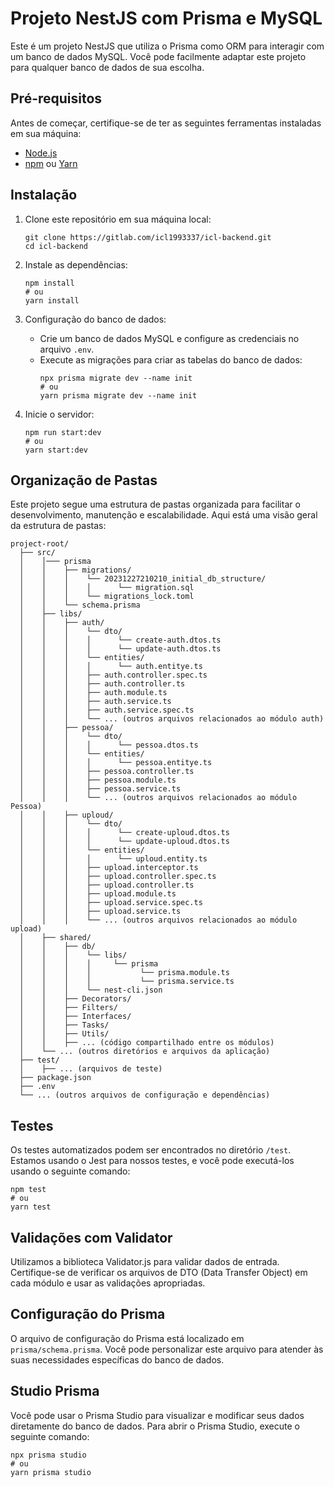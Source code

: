 # Projeto NestJS com Prisma e MySQL

Este é um projeto NestJS que utiliza o Prisma como ORM para interagir com um banco de dados MySQL. Você pode facilmente adaptar este projeto para qualquer banco de dados de sua escolha.

## Pré-requisitos

Antes de começar, certifique-se de ter as seguintes ferramentas instaladas em sua máquina:

- [Node.js](https://nodejs.org/)
- [npm](https://www.npmjs.com/) ou [Yarn](https://yarnpkg.com/)

## Instalação

1. Clone este repositório em sua máquina local:
   ```
   git clone https://gitlab.com/icl1993337/icl-backend.git
   cd icl-backend
   ```

2. Instale as dependências:
   ```
   npm install
   # ou
   yarn install
   ```

3. Configuração do banco de dados:
   - Crie um banco de dados MySQL e configure as credenciais no arquivo `.env`.
   - Execute as migrações para criar as tabelas do banco de dados:
     ```
     npx prisma migrate dev --name init
     # ou
     yarn prisma migrate dev --name init
     ```

4. Inicie o servidor:
   ```
   npm run start:dev
   # ou
   yarn start:dev
   ```

## Organização de Pastas

Este projeto segue uma estrutura de pastas organizada para facilitar o desenvolvimento, manutenção e escalabilidade. Aqui está uma visão geral da estrutura de pastas:
```
project-root/
  ├── src/
  │    │─── prisma
  │    │    ├── migrations/
  │    │    │    └── 20231227210210_initial_db_structure/
  │    │    │    │      └── migration.sql
  │    │    │    └── migrations_lock.toml
  │    │    └── schema.prisma
  │    ├── libs/
  │    │    ├── auth/
  │    │    │    └── dto/
  │    │    │    │      └── create-auth.dtos.ts
  │    │    │    │      └── update-auth.dtos.ts
  │    │    │    └── entities/
  │    │    │    │      └── auth.entitye.ts
  │    │    │    ├── auth.controller.spec.ts
  │    │    │    ├── auth.controller.ts
  │    │    │    ├── auth.module.ts
  │    │    │    ├── auth.service.ts
  │    │    │    ├── auth.service.spec.ts
  │    │    │    └── ... (outros arquivos relacionados ao módulo auth)
  │    │    ├── pessoa/
  │    │    │    └── dto/
  │    │    │    │      └── pessoa.dtos.ts
  │    │    │    └── entities/
  │    │    │    │      └── pessoa.entitye.ts
  │    │    │    ├── pessoa.controller.ts
  │    │    │    ├── pessoa.module.ts
  │    │    │    ├── pessoa.service.ts
  │    │    │    └── ... (outros arquivos relacionados ao módulo Pessoa)
  │    │    ├── uploud/
  │    │    │    └── dto/
  │    │    │    │      └── create-uploud.dtos.ts
  │    │    │    │      └── update-uploud.dtos.ts
  │    │    │    └── entities/
  │    │    │    │      └── uploud.entity.ts
  │    │    │    ├── upload.interceptor.ts
  │    │    │    ├── upload.controller.spec.ts
  │    │    │    ├── upload.controller.ts
  │    │    │    ├── upload.module.ts
  │    │    │    ├── upload.service.spec.ts
  │    │    │    ├── upload.service.ts
  │    │    │    └── ... (outros arquivos relacionados ao módulo upload)
  │    ├── shared/
  │    │    ├── db/
  │    │    │    └── libs/
  │    │    │    │     └── prisma
  │    │    │    │           └── prisma.module.ts
  │    │    │    │           └── prisma.service.ts
  │    │    │    └── nest-cli.json
  │    │    ├── Decorators/    
  │    │    ├── Filters/    
  │    │    ├── Interfaces/    
  │    │    ├── Tasks/    
  │    │    ├── Utils/    
  │    │    ├── ... (código compartilhado entre os módulos)
  │    └── ... (outros diretórios e arquivos da aplicação)
  ├── test/
  │    ├── ... (arquivos de teste)
  ├── package.json
  ├── .env
  └── ... (outros arquivos de configuração e dependências)
```

## Testes

Os testes automatizados podem ser encontrados no diretório `/test`. Estamos usando o Jest para nossos testes, e você pode executá-los usando o seguinte comando:
```
npm test
# ou
yarn test
```

## Validações com Validator

Utilizamos a biblioteca Validator.js para validar dados de entrada. Certifique-se de verificar os arquivos de DTO (Data Transfer Object) em cada módulo e usar as validações apropriadas.

## Configuração do Prisma

O arquivo de configuração do Prisma está localizado em `prisma/schema.prisma`. Você pode personalizar este arquivo para atender às suas necessidades específicas do banco de dados.

## Studio Prisma

Você pode usar o Prisma Studio para visualizar e modificar seus dados diretamente do banco de dados. Para abrir o Prisma Studio, execute o seguinte comando:
```
npx prisma studio
# ou
yarn prisma studio
```

